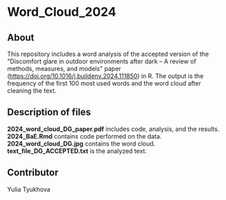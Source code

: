 # Word_Cloud_2024
## About
This repository includes a word analysis of the accepted version of the "Discomfort glare in outdoor environments after dark – A review of methods, measures, and models" paper (https://doi.org/10.1016/j.buildenv.2024.111850) in R. The output is the frequency of the first 100 most used words and the word cloud after cleaning the text. 

## Description of files
**2024_word_cloud_DG_paper.pdf** includes code, analysis, and the results.  
**2024_BaE.Rmd** contains code performed on the data.     
**2024_word_cloud_DG.jpg** contains the word cloud.  
**text_file_DG_ACCEPTED.txt** is the analyzed text.  

## Contributor
Yulia Tyukhova
